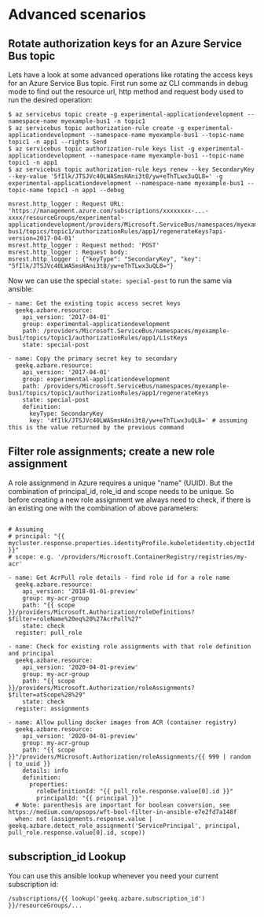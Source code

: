 # Advanced scenarios

## Rotate authorization keys for an Azure Service Bus topic

Lets have a look at some advanced operations like rotating the access
keys for an Azure Service Bus topic. First run some az CLI commands in
debug mode to find out the resource url, http method and request body
used to run the desired operation:

```
$ az servicebus topic create -g experimental-applicationdevelopment --namespace-name myexample-bus1 -n topic1
$ az servicebus topic authorization-rule create -g experimental-applicationdevelopment --namespace-name myexample-bus1 --topic-name topic1 -n app1 --rights Send
$ az servicebus topic authorization-rule keys list -g experimental-applicationdevelopment --namespace-name myexample-bus1 --topic-name topic1 -n app1
$ az servicebus topic authorization-rule keys renew --key SecondaryKey --key-value '5fIlk/JTSJVc40LWASmsHAni3t8/yw+eThTLwx3uQL8=' -g experimental-applicationdevelopment --namespace-name myexample-bus1 --topic-name topic1 -n app1 --debug

msrest.http_logger : Request URL: 'https://management.azure.com/subscriptions/xxxxxxxx-...-xxxx/resourceGroups/experimental-applicationdevelopment/providers/Microsoft.ServiceBus/namespaces/myexample-bus1/topics/topic1/authorizationRules/app1/regenerateKeys?api-version=2017-04-01'
msrest.http_logger : Request method: 'POST'
msrest.http_logger : Request body:
msrest.http_logger : {"keyType": "SecondaryKey", "key": "5fIlk/JTSJVc40LWASmsHAni3t8/yw+eThTLwx3uQL8="}

```

Now we can use the special `state: special-post` to run the same via ansible:

```
- name: Get the existing topic access secret keys
  geekq.azbare.resource:
    api_version: '2017-04-01'
    group: experimental-applicationdevelopment
    path: /providers/Microsoft.ServiceBus/namespaces/myexample-bus1/topics/topic1/authorizationRules/app1/ListKeys
    state: special-post

- name: Copy the primary secret key to secondary
  geekq.azbare.resource:
    api_version: '2017-04-01'
    group: experimental-applicationdevelopment
    path: /providers/Microsoft.ServiceBus/namespaces/myexample-bus1/topics/topic1/authorizationRules/app1/regenerateKeys
    state: special-post
    definition:
      keyType: SecondaryKey
      key: '4fIlk/JTSJVc40LWASmsHAni3t8/yw+eThTLwx3uQL8=' # assuming this is the value returned by the previous command
```


## Filter role assignments; create a new role assignment

A role assignmend in Azure requires a unique "name" (UUID). But the
combination of principal_id, role_id and scope needs to be unique. So
before creating a new role assignment we always need to check, if there
is an existing one with the combination of above parameters:

```

# Assuming
# principal: "{{ mycluster.response.properties.identityProfile.kubeletidentity.objectId }}"
# scope: e.g. '/providers/Microsoft.ContainerRegistry/registries/my-acr'

- name: Get AcrPull role details - find role id for a role name
  geekq.azbare.resource:
    api_version: '2018-01-01-preview'
    group: my-acr-group
    path: "{{ scope }}/providers/Microsoft.Authorization/roleDefinitions?$filter=roleName%20eq%20%27AcrPull%27"
    state: check
  register: pull_role

- name: Check for existing role assignments with that role definition and principal
  geekq.azbare.resource:
    api_version: '2020-04-01-preview'
    group: my-acr-group
    path: "{{ scope }}/providers/Microsoft.Authorization/roleAssignments?$filter=atScope%28%29"
    state: check
  register: assignments

- name: Allow pulling docker images from ACR (container registry)
  geekq.azbare.resource:
    api_version: '2020-04-01-preview'
    group: my-acr-group
    path: "{{ scope }}"/providers/Microsoft.Authorization/roleAssignments/{{ 999 | random | to_uuid }}
    details: info
    definition:
      properties:
        roleDefinitionId: "{{ pull_role.response.value[0].id }}"
        principalId: "{{ principal }}"
  # Note: parenthesis are important for boolean conversion, see https://medium.com/opsops/wft-bool-filter-in-ansible-e7e2fd7a148f
  when: not (assignments.response.value | geekq.azbare.detect_role_assignment('ServicePrincipal', principal, pull_role.response.value[0].id, scope))
```


## subscription_id Lookup

You can use this ansible lookup whenever you need your current subscription id:

    /subscriptions/{{ lookup('geekq.azbare.subscription_id') }}/resourceGroups/...
